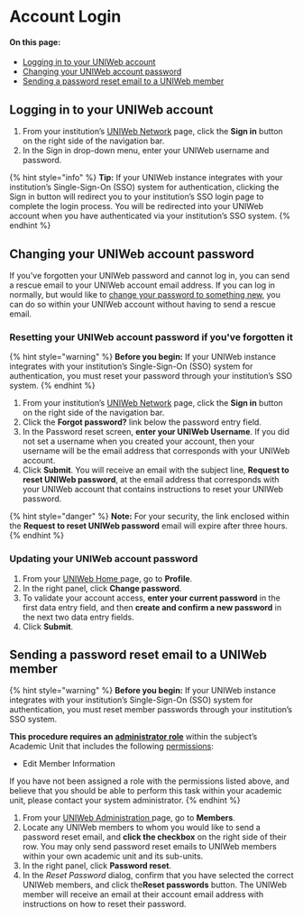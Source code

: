 # Account Login

#### On this page:

* [Logging in to your UNIWeb account](account-login.md#logging-in-to-your-uniweb-account)
* [Changing your UNIWeb account password](account-login.md#changing-your-uniweb-account-password)
* [Sending a password reset email to a UNIWeb member](account-login.md#sending-a-password-reset-email-to-a-uniweb-member)

## Logging in to your UNIWeb account

1. From your institution’s [UNIWeb Network](../../navigating-uniweb/the-network-page.md) page, click the **Sign in** button on the right side of the navigation bar.
2. In the Sign in drop-down menu, enter your UNIWeb username and password.

{% hint style="info" %}
**Tip:** If your UNIWeb instance integrates with your institution’s Single-Sign-On \(SSO\) system for authentication, clicking the Sign in button will redirect you to your institution’s SSO login page to complete the login process. You will be redirected into your UNIWeb account when you have authenticated via your institution’s SSO system.
{% endhint %}

## Changing your UNIWeb account password

If you've forgotten your UNIWeb password and cannot log in, you can send a rescue email to your UNIWeb account email address. If you can log in normally, but would like to [change your password to something new](account-login.md#updating-your-uniweb-account-password), you can do so within your UNIWeb account without having to send a rescue email.

### Resetting your UNIWeb account password if you've forgotten it

{% hint style="warning" %}
**Before you begin:** If your UNIWeb instance integrates with your institution’s Single-Sign-On \(SSO\) system for authentication, you must reset your password through your institution’s SSO system.
{% endhint %}

1. From your institution’s [UNIWeb Network](../../navigating-uniweb/the-network-page.md) page, click the **Sign in** button on the right side of the navigation bar.
2. Click the **Forgot password?** link below the password entry field.
3. In the Password reset screen, **enter your UNIWeb Username**. If you did not set a username when you created your account, then your username will be the email address that corresponds with your UNIWeb account.
4. Click **Submit**. You will receive an email with the subject line, **Request to reset UNIWeb password**, at the email address that corresponds with your UNIWeb account that contains instructions to reset your UNIWeb password.

{% hint style="danger" %}
**Note:** For your security, the link enclosed within the **Request to reset UNIWeb password** email will expire after three hours.
{% endhint %}

### Updating your UNIWeb account password

1. From your [UNIWeb Home ](../../navigating-uniweb/the-home-page.md)page, go to **Profile**.
2. In the right panel, click **Change password**.
3. To validate your account access, **enter your current password** in the first data entry field, and then **create and confirm a new password** in the next two data entry fields.
4. Click **Submit**.

## Sending a password reset email to a UNIWeb member

{% hint style="warning" %}
**Before you begin:** If your UNIWeb instance integrates with your institution’s Single-Sign-On \(SSO\) system for authentication, you must reset member passwords through your institution’s SSO system.

**This procedure requires an** [**administrator role**](../access-control/managing-administrator-roles-and-permissions.md) within the subject’s Academic Unit that includes the following [permissions](../access-control/managing-administrator-roles-and-permissions.md#administrator-permissions):

* Edit Member Information

If you have not been assigned a role with the permissions listed above, and believe that you should be able to perform this task within your academic unit, please contact your system administrator.
{% endhint %}

1. From your [UNIWeb Administration ](../../navigating-uniweb/the-administration-page.md)page, go to **Members**.
2. Locate any UNIWeb members to whom you would like to send a password reset email, and **click the checkbox** on the right side of their row. You may only send password reset emails to UNIWeb members within your own academic unit and its sub-units.
3. In the right panel, click **Password reset**.
4. In the _Reset Password_ dialog, confirm that you have selected the correct UNIWeb members, and click the**Reset passwords** button. The UNIWeb member will receive an email at their account email address with instructions on how to reset their password.

